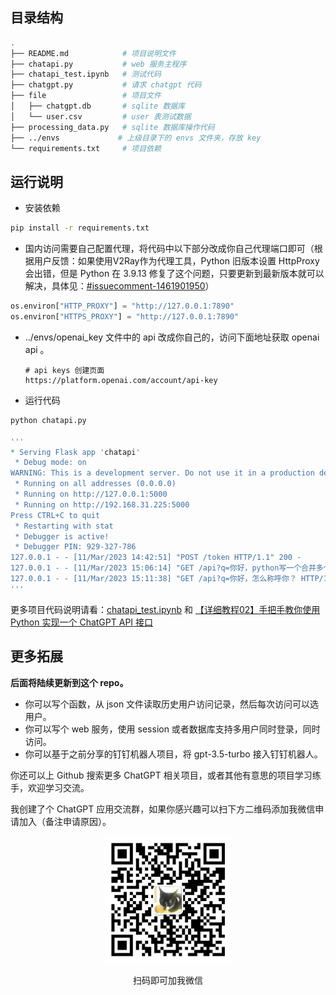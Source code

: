 ## 目录结构

```bash
.
├── README.md            # 项目说明文件
├── chatapi.py           # web 服务主程序
├── chatapi_test.ipynb   # 测试代码
├── chatgpt.py           # 请求 chatgpt 代码
├── file                 # 项目文件
│   ├── chatgpt.db       # sqlite 数据库
│   └── user.csv         # user 表测试数据
├── processing_data.py   # sqlite 数据库操作代码
├── ../envs             # 上级目录下的 envs 文件夹，存放 key
└── requirements.txt     # 项目依赖
```

## 运行说明

- 安装依赖

```bash
pip install -r requirements.txt
```

- 国内访问需要自己配置代理，将代码中以下部分改成你自己代理端口即可（根据用户反馈：如果使用V2Ray作为代理工具，Python 旧版本设置 HttpProxy 会出错，但是 Python 在 3.9.13 修复了这个问题，只要更新到最新版本就可以解决，具体见：[#issuecomment-1461901950](https://github.com/XksA-me/ChatGPT-3.5-API/issues/2#issuecomment-1461901950)）

```python
os.environ["HTTP_PROXY"] = "http://127.0.0.1:7890"
os.environ["HTTPS_PROXY"] = "http://127.0.0.1:7890"
```

- ../envs/openai_key 文件中的 api 改成你自己的，访问下面地址获取 openai api 。
  ```
  # api keys 创建页面
  https://platform.openai.com/account/api-key
  ```
- 运行代码

```bash
python chatapi.py

'''
* Serving Flask app 'chatapi'
 * Debug mode: on
WARNING: This is a development server. Do not use it in a production deployment. Use a production WSGI server instead.
 * Running on all addresses (0.0.0.0)
 * Running on http://127.0.0.1:5000
 * Running on http://192.168.31.225:5000
Press CTRL+C to quit
 * Restarting with stat
 * Debugger is active!
 * Debugger PIN: 929-327-786
127.0.0.1 - - [11/Mar/2023 14:42:51] "POST /token HTTP/1.1" 200 -
127.0.0.1 - - [11/Mar/2023 15:06:14] "GET /api?q=你好，python写一个合并多个+excel+xls文件的案例，每个excel表头一样 HTTP/1.1" 200 
127.0.0.1 - - [11/Mar/2023 15:11:38] "GET /api?q=你好，怎么称呼你？ HTTP/1.1" 200 -
'''
```

更多项目代码说明请看：[chatapi_test.ipynb]() 和 [【详细教程02】手把手教你使用 Python 实现一个 ChatGPT API 接口]()

## 更多拓展

**后面将陆续更新到这个 repo。**

- 你可以写个函数，从 json 文件读取历史用户访问记录，然后每次访问可以选用户。
- 你可以写个 web 服务，使用 session 或者数据库支持多用户同时登录，同时访问。
- 你可以基于之前分享的钉钉机器人项目，将 gpt-3.5-turbo 接入钉钉机器人。

你还可以上 Github 搜索更多 ChatGPT 相关项目，或者其他有意思的项目学习练手，欢迎学习交流。

我创建了个 ChatGPT 应用交流群，如果你感兴趣可以扫下方二维码添加我微信申请加入（备注申请原因）。

<center>
<img src="../static/wx.png" width=40% />
<p>扫码即可加我微信</p>
</center>
